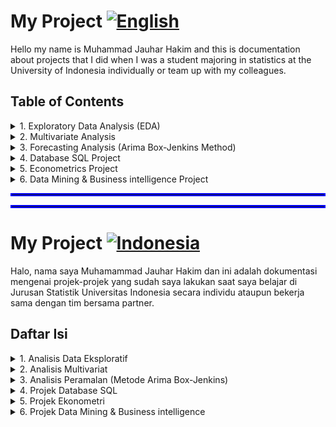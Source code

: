 # My Project [![English](https://img.shields.io/badge/Lang-English-red.svg)]()

Hello my name is Muhammad Jauhar Hakim and this is documentation about projects that I did when I was a student majoring in statistics at the University of Indonesia individually or team up with my colleagues.

## Table of Contents

<details markdown="1"> <summary> 1. Exploratory Data Analysis (EDA) </summary> <br>  </details>
<details markdown="1"> <summary> 2. Multivariate Analysis </summary> <br>  </details>
<details markdown="1"> <summary> 3. Forecasting Analysis (Arima Box-Jenkins Method) </summary> <br>  </details>
<details markdown="1"> <summary> 4. Database SQL Project </summary> <br> </details>
<details markdown="1"> <summary> 5. Econometrics Project </summary> <br>  </details>
<details markdown="1"> <summary> 6. Data Mining & Business intelligence Project </summary> <br>  </details>

<hr style="border:2px solid blue">
<hr style="border:2px solid blue">

# My Project [![Indonesia](https://img.shields.io/badge/Lang-Indo-blue.svg)]()

Halo, nama saya Muhamammad Jauhar Hakim dan ini adalah dokumentasi mengenai projek-projek yang sudah saya lakukan saat saya belajar di Jurusan Statistik Universitas Indonesia secara individu ataupun bekerja sama dengan tim bersama partner.

## Daftar Isi

<details markdown="1"> <summary> 1. Analisis Data Eksploratif </summary> <br>  </details>
<details markdown="1"> <summary> 2. Analisis Multivariat </summary> <br> </details>
<details markdown="1"> <summary> 3. Analisis Peramalan (Metode Arima Box-Jenkins) </summary> <br>  </details>
<details markdown="1"> <summary> 4. Projek Database SQL </summary> <br>  </details>
<details markdown="1"> <summary> 5. Projek Ekonometri </summary> <br>  </details>
<details markdown="1"> <summary> 6. Projek Data Mining & Business intelligence </summary> <br>  </details>
